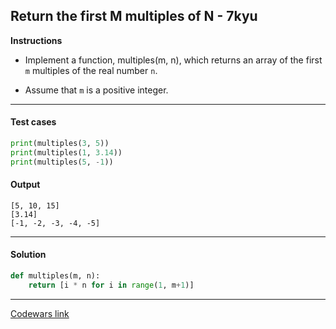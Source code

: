 ## Return the first M multiples of N - 7kyu

**Instructions**

- Implement a function, multiples(m, n), which returns an array of the first `m` multiples of the real number `n`. 

- Assume that `m` is a positive integer.

---

#### Test cases

```python
print(multiples(3, 5))
print(multiples(1, 3.14))
print(multiples(5, -1))
```

#### Output 
```
[5, 10, 15]
[3.14]
[-1, -2, -3, -4, -5]
```

---

#### Solution

```python
def multiples(m, n):
    return [i * n for i in range(1, m+1)]
```

---

[Codewars link](https://www.codewars.com/kata/593c9175933500f33400003e)
